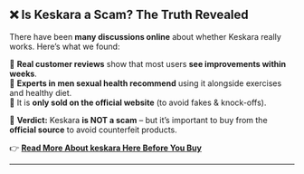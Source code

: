 
## ❌ Is Keskara a Scam? The Truth Revealed  

There have been **many discussions online** about whether Keskara really works. Here’s what we found:  

🔹 **Real customer reviews** show that most users **see improvements within weeks**.  
🔹 **Experts in men sexual health recommend** using it alongside exercises and healthy diet.  
🔹 It is **only sold on the official website** (to avoid fakes & knock-offs).  

📌 **Verdict:** Keskara **is NOT a scam** – but it’s important to buy from the **official source** to avoid counterfeit products.  

👉 **[Read More About keskara Here Before You Buy](https://better-solutions.info/keskara-reviews-is-it-legit-or-scam/)**  

---
